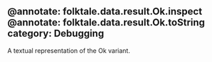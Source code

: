 @annotate: folktale.data.result.Ok.inspect
@annotate: folktale.data.result.Ok.toString
category: Debugging
---

A textual representation of the Ok variant.